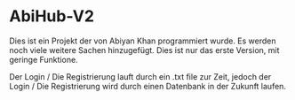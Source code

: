 # AbiHub-V2

Dies ist ein Projekt der von Abiyan Khan programmiert wurde.
Es werden noch viele weitere Sachen hinzugefügt. Dies ist nur das erste Version, mit geringe Funktione.

Der Login / Die Registrierung lauft durch ein .txt file zur Zeit, jedoch der Login / Die Registrierung wird durch einen Datenbank in der Zukunft laufen.

